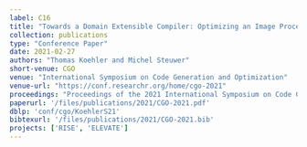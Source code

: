 ```yaml
---
label: C16
title: "Towards a Domain Extensible Compiler: Optimizing an Image Processing Pipeline on mobile CPUs"
collection: publications
type: "Conference Paper"
date: 2021-02-27
authors: "Thomas Koehler and Michel Steuwer"
short-venue: CGO
venue: "International Symposium on Code Generation and Optimization"
venue-url: "https://conf.researchr.org/home/cgo-2021"
proceedings: "Proceedings of the 2021 International Symposium on Code Generation and Optimization, CGO 2021, February 27 - March 3, 2021"
paperurl: '/files/publications/2021/CGO-2021.pdf'
dblp: 'conf/cgo/KoehlerS21'
bibtexurl: '/files/publications/2021/CGO-2021.bib'
projects: ['RISE', 'ELEVATE']
---
```

